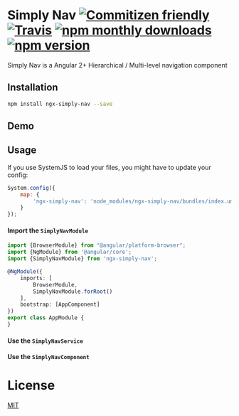 # Simply Nav [![Commitizen friendly](https://img.shields.io/badge/commitizen-friendly-brightgreen.svg)](http://commitizen.github.io/cz-cli/) [![Travis](https://img.shields.io/travis/moberwasserlechner/ngx-simply-nav/master.svg?maxAge=2592000)](https://travis-ci.org/moberwasserlechner/ngx-simply-nav) [![npm monthly downloads](https://img.shields.io/npm/dm/ngx-simply-nav.svg)](https://www.npmjs.com/package/ngx-simply-nav) [![npm version](https://img.shields.io/npm/v/ngx-simply-nav.svg)](https://www.npmjs.com/package/ngx-simply-nav)

Simply Nav is a Angular 2+ Hierarchical / Multi-level navigation component

## Installation
```sh
npm install ngx-simply-nav --save
```

## Demo



## Usage
If you use SystemJS to load your files, you might have to update your config:

```js
System.config({
    map: {
        'ngx-simply-nav': 'node_modules/ngx-simply-nav/bundles/index.umd.js'
    }
});
```

#### Import the `SimplyNavModule`

```ts
import {BrowserModule} from "@angular/platform-browser";
import {NgModule} from '@angular/core';
import {SimplyNavModule} from 'ngx-simply-nav';

@NgModule({
    imports: [
        BrowserModule,
        SimplyNavModule.forRoot()
    ],
    bootstrap: [AppComponent]
})
export class AppModule {
}
```

#### Use the `SimplyNavService`



#### Use the `SimplyNavComponent`

# License
[MIT](/LICENSE)
